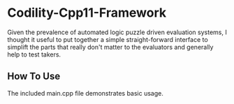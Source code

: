 # Codility-Cpp11-Framework

Given the prevalence of automated logic puzzle driven evaluation systems, I thought it useful to put together a simple straight-forward interface to simplift the parts that really don't matter to the evaluators and generally help to test takers.

## How To Use

The included main.cpp file demonstrates basic usage.
